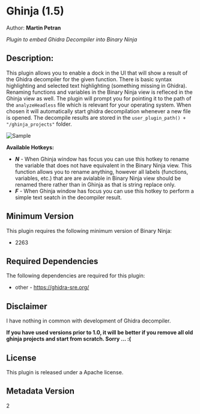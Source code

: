 # Ghinja (1.5)
Author: **Martin Petran**

_Plugin to embed Ghidra Decompiler into Binary Ninja_

## Description:
This plugin allows you to enable a dock in the UI that will show a result of the Ghidra decompiler for the given function. There is basic syntax highlighting and selected text highlighting (something missing in Ghidra). Renaming functions and variables in the Binary Ninja view is refleced in the Ghinja view as well. The plugin will prompt you for pointing it to the path of the `analyzeHeadless` file which is relevant for your operating system. When chosen it will automatically start ghidra decompilation whenever a new file is opened. The decompile results are stored in the `user_plugin_path() + "/ghinja_projects"` folder.

![Sample](https://github.com/Martyx00/ghinja/blob/master/img/demo.gif?raw=true "Sample")

**Available Hotkeys:**
* ***N*** - When Ghinja window has focus you can use this hotkey to rename the variable that does not have equivalent in the Binary Ninja view. This function allows you to rename anything, however all labels (functions, variables, etc.) that are are avialable in Binary Ninja view should be renamed there rather than in Ghinja as that is string replace only.
* ***F*** - When Ghinja window has focus you can use this hotkey to perform a simple text seatch in the decompiler result.


## Minimum Version

This plugin requires the following minimum version of Binary Ninja:

 * 2263

## Required Dependencies

The following dependencies are required for this plugin:

 * other - https://ghidra-sre.org/

## Disclaimer

I have nothing in common with development of Ghidra decompiler.

**If you have used versions prior to 1.0, it will be better if you remove all old ghinja projects and start from scratch. Sorry ... :(**

## License

This plugin is released under a Apache license.
## Metadata Version

2
